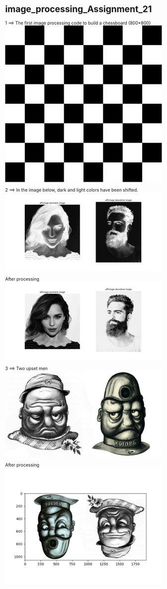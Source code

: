 # image_processing_Assignment_21

1 ==> The first image processing code to build a chessboard (800*800)
![Test Image 1](result.jpg)


2 ==> In the image below, dark and light colors have been shifted.
![Test Image 1](Figure_1.png)

After processing
![Test Image 1](Figure_1_negative.png)


3 ==> Two upset men
![Test Image 1](3.jpg)

After processing
![Test Image 1](rotate90.png)
